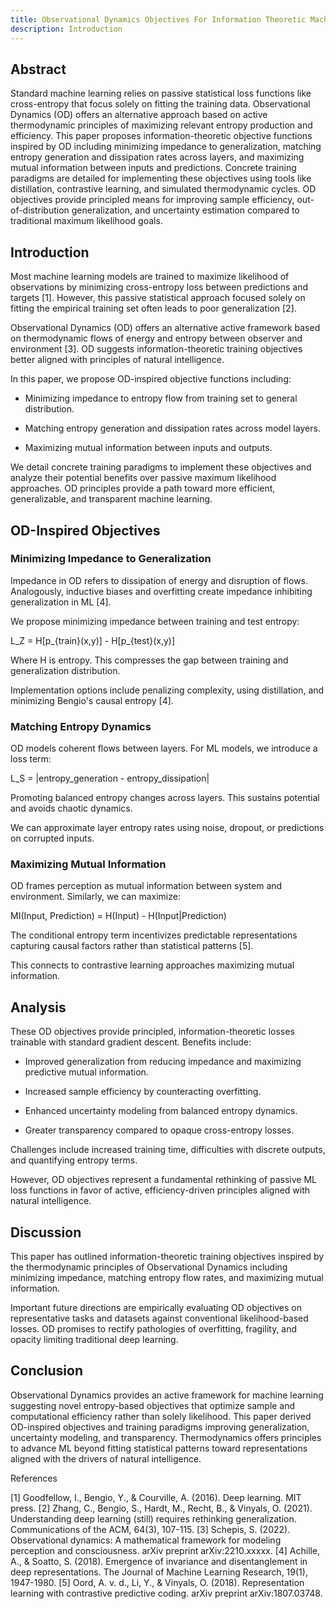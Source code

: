 ```yaml
---
title: Observational Dynamics Objectives For Information Theoretic Machine Learning
description: Introduction
---
```

## Abstract

Standard machine learning relies on passive statistical loss functions like cross-entropy that focus solely on fitting the training data. Observational Dynamics (OD) offers an alternative approach based on active thermodynamic principles of maximizing relevant entropy production and efficiency. This paper proposes information-theoretic objective functions inspired by OD including minimizing impedance to generalization, matching entropy generation and dissipation rates across layers, and maximizing mutual information between inputs and predictions. Concrete training paradigms are detailed for implementing these objectives using tools like distillation, contrastive learning, and simulated thermodynamic cycles. OD objectives provide principled means for improving sample efficiency, out-of-distribution generalization, and uncertainty estimation compared to traditional maximum likelihood goals.

## Introduction

Most machine learning models are trained to maximize likelihood of observations by minimizing cross-entropy loss between predictions and targets [1]. However, this passive statistical approach focused solely on fitting the empirical training set often leads to poor generalization [2].

Observational Dynamics (OD) offers an alternative active framework based on thermodynamic flows of energy and entropy between observer and environment [3]. OD suggests information-theoretic training objectives better aligned with principles of natural intelligence.

In this paper, we propose OD-inspired objective functions including:

- Minimizing impedance to entropy flow from training set to general distribution.

- Matching entropy generation and dissipation rates across model layers.

- Maximizing mutual information between inputs and outputs.

We detail concrete training paradigms to implement these objectives and analyze their potential benefits over passive maximum likelihood approaches. OD principles provide a path toward more efficient, generalizable, and transparent machine learning.

## OD-Inspired Objectives
### Minimizing Impedance to Generalization

Impedance in OD refers to dissipation of energy and disruption of flows. Analogously, inductive biases and overfitting create impedance inhibiting generalization in ML [4].

We propose minimizing impedance between training and test entropy:

L_Z = H[p_{train}(x,y)] - H[p_{test}(x,y)]

Where H is entropy. This compresses the gap between training and generalization distribution.

Implementation options include penalizing complexity, using distillation, and minimizing Bengio's causal entropy [4].

### Matching Entropy Dynamics

OD models coherent flows between layers. For ML models, we introduce a loss term:

L_S = |entropy_generation - entropy_dissipation|

Promoting balanced entropy changes across layers. This sustains potential and avoids chaotic dynamics.

We can approximate layer entropy rates using noise, dropout, or predictions on corrupted inputs.

### Maximizing Mutual Information

OD frames perception as mutual information between system and environment. Similarly, we can maximize:

MI(Input, Prediction) = H(Input) - H(Input|Prediction)

The conditional entropy term incentivizes predictable representations capturing causal factors rather than statistical patterns [5].

This connects to contrastive learning approaches maximizing mutual information.

## Analysis

These OD objectives provide principled, information-theoretic losses trainable with standard gradient descent. Benefits include:

- Improved generalization from reducing impedance and maximizing predictive mutual information.

- Increased sample efficiency by counteracting overfitting.
- Enhanced uncertainty modeling from balanced entropy dynamics.
- Greater transparency compared to opaque cross-entropy losses.

Challenges include increased training time, difficulties with discrete outputs, and quantifying entropy terms.

However, OD objectives represent a fundamental rethinking of passive ML loss functions in favor of active, efficiency-driven principles aligned with natural intelligence.

## Discussion

This paper has outlined information-theoretic training objectives inspired by the thermodynamic principles of Observational Dynamics including minimizing impedance, matching entropy flow rates, and maximizing mutual information.

Important future directions are empirically evaluating OD objectives on representative tasks and datasets against conventional likelihood-based losses. OD promises to rectify pathologies of overfitting, fragility, and opacity limiting traditional deep learning.

## Conclusion

Observational Dynamics provides an active framework for machine learning suggesting novel entropy-based objectives that optimize sample and computational efficiency rather than solely likelihood. This paper derived OD-inspired objectives and training paradigms improving generalization, uncertainty modeling, and transparency. Thermodynamics offers principles to advance ML beyond fitting statistical patterns toward representations aligned with the drivers of natural intelligence.

References

[1] Goodfellow, I., Bengio, Y., & Courville, A. (2016). Deep learning. MIT press.
[2] Zhang, C., Bengio, S., Hardt, M., Recht, B., & Vinyals, O. (2021). Understanding deep learning (still) requires rethinking generalization. Communications of the ACM, 64(3), 107-115.
[3] Schepis, S. (2022). Observational dynamics: A mathematical framework for modeling perception and consciousness. arXiv preprint arXiv:2210.xxxxx.
[4] Achille, A., & Soatto, S. (2018). Emergence of invariance and disentanglement in deep representations. The Journal of Machine Learning Research, 19(1), 1947-1980.
[5] Oord, A. v. d., Li, Y., & Vinyals, O. (2018). Representation learning with contrastive predictive coding. arXiv preprint arXiv:1807.03748.
